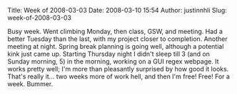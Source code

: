 Title: Week of 2008-03-03
Date: 2008-03-10 15:54
Author: justinnhli
Slug: week-of-2008-03-03

Busy week. Went climbing Monday, then class, GSW, and meeting. Had a
better Tuesday than the last, with my project closer to completion.
Another meeting at night. Spring break planning is going well, although
a potential kink just came up. Starting Thursday night I didn't sleep
till 3 (and on Sunday morning, 5) in the morning, working on a GUI regex
webpage. It works pretty well; I'm more than pleasantly surprised by how
good it looks. That's really it... two weeks more of work hell, and then
I'm free! Free! For a week. Bummer.

